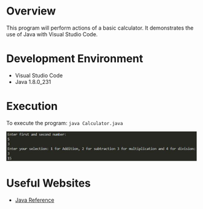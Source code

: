 # Overview

This program will perform actions of a basic calculator. It demonstrates the use of Java with Visual Studio Code.


# Development Environment

* Visual Studio Code
* Java 1.8.0_231

# Execution

To execute the program: `java Calculator.java`

![Program Screenshot showing example calculation](java02.JPG)

# Useful Websites

* [Java Reference](https://docs.oracle.com/en/java/)
